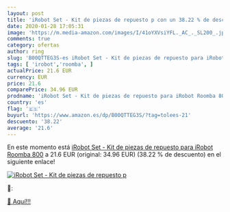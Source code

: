 ```yaml
---
layout: post
title: 'iRobot Set - Kit de piezas de repuesto p con un 38.22 % de descuento'
date: 2020-01-28 17:05:31
image: 'https://m.media-amazon.com/images/I/41oYXVsiYFL._AC_._SL200_.jpg'
comments: true
category: ofertas
author: ring
slug: 'B00QTTEG3S-es iRobot Set - Kit de piezas de repuesto para iRobot Roomba 800'
tags: [ 'irobot','roomba', ]
actualPrice: 21.6 EUR
currency: EUR
price: 21.6
comparePrice: 34.96 EUR
prodname: 'iRobot Set - Kit de piezas de repuesto para iRobot Roomba 800'
country: 'es'
flag: '🇪🇸'
buyurl: 'https://www.amazon.es/dp/B00QTTEG3S/?tag=tolees-21'
descuento: '38.22'
average: '21.6'
---
```


En este momento está [iRobot Set - Kit de piezas de repuesto para iRobot Roomba 800](https://www.amazon.es/dp/B00QTTEG3S/?tag=tolees-21) a 21.6 EUR (original: 34.96 EUR) (38.22 %  de descuento) en el siguiente enlace!

[![iRobot Set - Kit de piezas de repuesto p](https://m.media-amazon.com/images/I/41oYXVsiYFL._AC_._SL200_.jpg)](https://www.amazon.es/dp/B00QTTEG3S/?tag=tolees-21)

🔎:


[🛒 Aquí!!!](https://www.amazon.es/dp/B00QTTEG3S/?tag=tolees-21)
